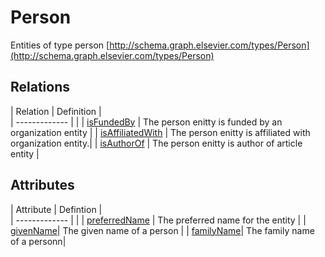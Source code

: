 # Person 

Entities of type person [http://schema.graph.elsevier.com/types/Person](http://schema.graph.elsevier.com/types/Person)

## Relations 

|  Relation  | Definition |            
| -------------  |  | 
| [isFundedBy](isFundedBy.md) | The person enitty is funded by an organization entity | 
| [isAffiliatedWith](isAffiliatedWith.md) | The person enitty is affiliated with organization entity.|
| [isAuthorOf](isAuthorOf.md) | The person enitty is author of article entity | 
      


## Attributes


| Attribute | Defintion |        
| ------------- |        | 
| [preferredName](preferredname.md) | The preferred name for the entity | 
| [givenName](givenName.md)| The given name of a person | 
| [familyName](familyName.md)| The family name of a personn|	 
